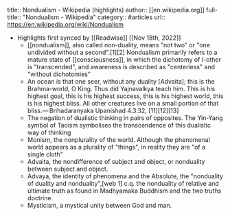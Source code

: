 title:: Nondualism - Wikipedia (highlights)
author:: [[en.wikipedia.org]]
full-title:: "Nondualism - Wikipedia"
category:: #articles
url:: https://en.wikipedia.org/wiki/Nondualism

- Highlights first synced by [[Readwise]] [[Nov 18th, 2022]]
	- [[nondualism]], also called non-duality, means "not two" or "one undivided without a second".[1][2] Nondualism primarily refers to a mature state of [[consciousness]], in which the dichotomy of I-other is "transcended", and awareness is described as "centerless" and "without dichotomies"
	- An ocean is that one seer, without any duality [Advaita]; this is the Brahma-world, O King. Thus did Yajnavalkya teach him. This is his highest goal, this is his highest success, this is his highest world, this is his highest bliss. All other creatures live on a small portion of that bliss.— Brihadaranyaka Upanishad 4.3.32, [11][12][13]
	- The negation of dualistic thinking in pairs of opposites. The Yin-Yang symbol of Taoism symbolises the transcendence of this dualistic way of thinking
	- Monism, the nonplurality of the world. Although the phenomenal world appears as a plurality of "things", in reality they are "of a single cloth"
	- Advaita, the nondifference of subject and object, or nonduality between subject and object.
	- Advaya, the identity of phenomena and the Absolute, the "nonduality of duality and nonduality",[web 1] c.q. the nonduality of relative and ultimate truth as found in Madhyamaka Buddhism and the two truths doctrine.
	- Mysticism, a mystical unity between God and man.